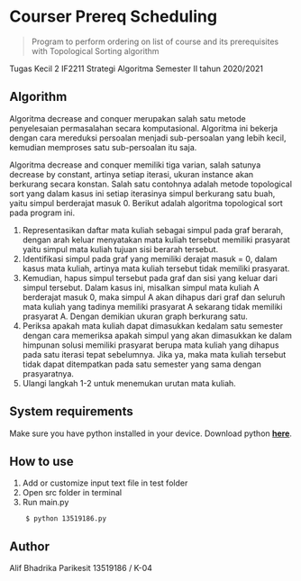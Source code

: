 # Courser Prereq Scheduling
> Program to perform ordering on list of course and its prerequisites with Topological Sorting algorithm

Tugas Kecil 2 IF2211 Strategi Algoritma
Semester II tahun 2020/2021

## Algorithm
Algoritma decrease and conquer merupakan salah satu metode penyelesaian permasalahan secara komputasional. Algoritma ini bekerja dengan cara mereduksi persoalan menjadi sub-persoalan yang lebih kecil, kemudian memproses satu sub-persoalan itu saja.

Algoritma decrease and conquer memiliki tiga varian, salah satunya decrease by constant, artinya setiap iterasi, ukuran instance akan berkurang secara konstan. Salah satu contohnya adalah metode topological sort yang dalam kasus ini setiap iterasinya simpul berkurang satu buah, yaitu simpul berderajat masuk 0. Berikut adalah algoritma topological sort pada program ini.

1. Representasikan daftar mata kuliah sebagai simpul pada graf berarah, dengan arah keluar menyatakan mata kuliah tersebut memiliki prasyarat yaitu simpul mata kuliah tujuan sisi berarah tersebut.
2. Identifikasi simpul pada graf yang memiliki derajat masuk = 0, dalam kasus mata kuliah, artinya mata kuliah tersebut tidak memiliki prasyarat.
3. Kemudian, hapus simpul tersebut pada graf dan sisi yang keluar dari simpul tersebut. Dalam kasus ini, misalkan simpul mata kuliah A berderajat masuk 0, maka simpul A akan dihapus dari graf dan seluruh mata kuliah yang tadinya memiliki prasyarat A sekarang tidak memiliki prasyarat A. Dengan demikian ukuran graph berkurang satu.
4. Periksa apakah mata kuliah dapat dimasukkan kedalam satu semester dengan cara memeriksa apakah simpul yang akan dimasukkan ke dalam himpunan solusi memiliki prasyarat berupa mata kuliah yang dihapus pada satu iterasi tepat sebelumnya. Jika ya, maka mata kuliah tersebut tidak dapat ditempatkan pada satu semester yang sama dengan prasyaratnya.
4. Ulangi langkah 1-2 untuk menemukan urutan mata kuliah.

## System requirements
Make sure you have python installed in your device. Download python **[here](https://www.python.org/downloads/)**.

## How to use
1. Add or customize input text file in test folder 
2. Open src folder in terminal
3. Run main.py
```
    $ python 13519186.py
```

## Author
Alif Bhadrika Parikesit
13519186 / K-04